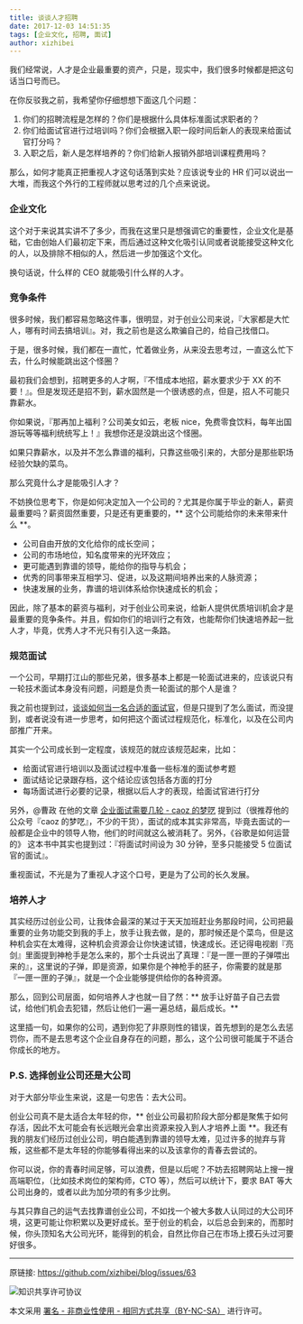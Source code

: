 ```yaml
---
title: 谈谈人才招聘
date: 2017-12-03 14:51:35
tags: [企业文化, 招聘, 面试]
author: xizhibei
---
```

<!-- en_title: lets-talk-about-talent-recruitment -->

我们经常说，人才是企业最重要的资产，只是，现实中，我们很多时候都是把这句话当口号而已。

在你反驳我之前，我希望你仔细想想下面这几个问题：

1. 你们的招聘流程是怎样的？你们是根据什么具体标准面试求职者的？
1. 你们给面试官进行过培训吗？你们会根据入职一段时间后新人的表现来给面试官打分吗？
1. 入职之后，新人是怎样培养的？你们给新人报销外部培训课程费用吗？

那么，如何才能真正把重视人才这句话落到实处？应该说专业的 HR 们可以说出一大堆，而我这个外行的工程师就以思考过的几个点来说说。

### 企业文化
这个对于来说其实讲不了多少，而我在这里只是想强调它的重要性，企业文化是基础，它由创始人们最初定下来，而后通过这种文化吸引认同或者说能接受这种文化的人，以及排除不相似的人，然后进一步加强这个文化。

换句话说，什么样的 CEO 就能吸引什么样的人才。

### 竞争条件
很多时候，我们都容易忽略这件事，很明显，对于创业公司来说，『大家都是大忙人，哪有时间去搞培训』。对，我之前也是这么欺骗自己的，给自己找借口。

于是，很多时候，我们都在一直忙，忙着做业务，从来没去思考过，一直这么忙下去，什么时候能跳出这个怪圈？

最初我们会想到，招聘更多的人才啊，『不惜成本地招，薪水要求少于 XX 的不要！』。但是发现还是招不到，薪水固然是一个很诱惑的点，但是，招人不可能只靠薪水。

你如果说，『那再加上福利？公司美女如云，老板 nice，免费零食饮料，每年出国游玩等等福利统统写上！』我想你还是没跳出这个怪圈。

如果只靠薪水，以及并不怎么靠谱的福利，只靠这些吸引来的，大部分是那些职场经验欠缺的菜鸟。

那么究竟什么才是能吸引人才？

不妨换位思考下，你是如何决定加入一个公司的？尤其是你属于毕业的新人，薪资最重要吗？薪资固然重要，只是还有更重要的，** 这个公司能给你的未来带来什么 **。

- 公司自由开放的文化给你的成长空间；
- 公司的市场地位，知名度带来的光环效应；
- 更可能遇到靠谱的领导，能给你的指导与机会；
- 优秀的同事带来互相学习、促进，以及这期间培养出来的人脉资源；
- 快速发展的业务，靠谱的培训体系给你快速成长的机会；

因此，除了基本的薪资与福利，对于创业公司来说，给新人提供优质培训机会才是最重要的竞争条件。并且，假如你们的培训行之有效，也能帮你们快速培养起一批人才，毕竟，优秀人才不光只有引入这一条路。

### 规范面试
一个公司，早期打江山的那些兄弟，很多基本上都是一轮面试进来的，应该说只有一轮技术面试本身没有问题，问题是负责一轮面试的那个人是谁？

我之前也提到过，[谈谈如何当一名合适的面试官](https://github.com/xizhibei/blog/issues/36)，但是只提到了怎么面试，而没提到，或者说没有进一步思考，如何把这个面试过程规范化，标准化，以及在公司内部推广开来。

其实一个公司成长到一定程度，该规范的就应该规范起来，比如：

- 给面试官进行培训以及面试过程中准备一些标准的面试参考题
- 面试结论记录跟存档，这个结论应该包括各方面的打分
- 每场面试进行必要的记录，根据以后人才的表现，给面试官进行打分

另外，@曹政 在他的文章 [企业面试需要几轮 - caoz 的梦呓](http://mp.weixin.qq.com/s/KD8Qvbl7ypR1MB8hBK29Vg) 提到过（很推荐他的公众号『caoz 的梦呓』，不少的干货），面试的成本其实非常高，毕竟去面试的一般都是企业中的领导人物，他们的时间就这么被消耗了。另外，《谷歌是如何运营的》 这本书中其实也提到过：『将面试时间设为 30 分钟，至多只能接受 5 位面试官的面试』。

重视面试，不光是为了重视人才这个口号，更是为了公司的长久发展。

### 培养人才
其实经历过创业公司，让我体会最深的某过于天天加班赶业务那段时间，公司把最重要的业务功能交到我的手上，放手让我去做，是的，那时候还是个菜鸟，但是这种机会实在太难得，这种机会资源会让你快速试错，快速成长。还记得电视剧『亮剑』里面提到神枪手是怎么来的，那个士兵说出了真理：『是一匣一匣的子弹喂出来的』，这里说的子弹，即是资源，如果你是个神枪手的胚子，你需要的就是那『一匣一匣的子弹』，就是一个企业能够提供给你的各种资源。

那么，回到公司层面，如何培养人才也就一目了然：** 放手让好苗子自己去尝试，给他们机会去犯错，然后让他们一遍一遍总结，最后成长。**

这里插一句，如果你的公司，遇到你犯了非原则性的错误，首先想到的是怎么去惩罚你，而不是去思考这个企业自身存在的问题，那么，这个公司很可能属于不适合你成长的地方。

### P.S. 选择创业公司还是大公司
对于大部分毕业生来说，这是一句忠告：去大公司。

创业公司真不是太适合太年轻的你，** 创业公司最初阶段大部分都是聚焦于如何存活，因此不太可能会有长远眼光会拿出资源来投入到人才培养上面 **。我还有我的朋友们经历过创业公司，明白能遇到靠谱的领导太难，见过许多的抛弃与背叛，这些都不是太年轻的你能够看得出来的以及该拿你的青春去尝试的。

你可以说，你的青春时间足够，可以浪费，但是以后呢？不妨去招聘网站上搜一搜高端职位，（比如技术岗位的架构师，CTO 等），然后可以统计下，要求 BAT 等大公司出身的，或者以此为加分项的有多少比例。

与其只靠自己的运气去找靠谱创业公司，不如找一个被大多数人认同过的大公司环境，这更可能让你积累以及更好成长。至于创业的机会，以后总会到来的，而那时候，你头顶知名大公司光环，能得到的机会，自然比你自己在市场上摸石头过河要好很多。




***
原链接: https://github.com/xizhibei/blog/issues/63

![知识共享许可协议](https://i.creativecommons.org/l/by-nc-sa/4.0/88x31.png "署名 - 非商业性使用 - 相同方式共享（BY-NC-SA）")

本文采用 [署名 - 非商业性使用 - 相同方式共享（BY-NC-SA）](https://creativecommons.org/licenses/by-nc-sa/4.0/deed.zh) 进行许可。
